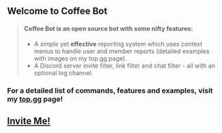 ## Welcome to Coffee Bot

> #### Coffee Bot is an **open source** bot with some nifty features:
>
> - A *simple* yet **effective** reporting system which uses context menus to handle user and member reports (detailed examples with images on my top.gg page).
> - A Discord server invite filter, link filter and chat filter - all with an optional log channel.
>

### **For a detailed list of commands, features and examples, visit my [top.gg](https://top.gg/bot/950765718209720360) page!**

## [Invite Me!](https://discord.com/oauth2/authorize?client_id=950765718209720360&permissions=8&scope=bot%20applications.commands)
